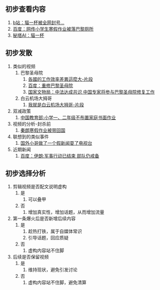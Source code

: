 ## 初步查看内容
1. [b站：猫一杯被全网封号...](https://www.bilibili.com/video/BV1YH4y1M7GT)
2. [百度：网传小学生寒假作业被落巴黎厕所](https://events.baidu.com/search/vein?record_id=368790)
3. [秘塔AI：猫一杯](https://metaso.cn/?q=猫一杯)

## 初步发散
1. 类似的视频
   1. 巴黎圣母院
      1. [各國的工作效率差異這麼大-片段](video/OKJG78g5qoA.mp4)
      2. [百度：重修巴黎圣母院](https://www.baidu.com/s?wd=重修巴黎圣母院)
      3. [国家文物局：中法达成共识 中国专家将参与巴黎圣母院修复工作](https://www.gov.cn/xinwen/2019-11/06/content_5449464.htm)
   2. 白云机场大拇哥
      1. [我就是白云机场大拇哥-片段](video/AH5OBKosRt8.mp4)
2. 双减政策
   1. [中国教育部:小学一、二年级不布置家庭书面作业](http://www.moe.gov.cn/jyb_xxgk/moe_1777/moe_1778/202107/t20210724_546576.html)
3. 视频的分析-封杀前
   1. [秦朗寒假作业被带回国](https://www.douyin.com/video/7337710032504573221)
4. 联想到的类似事件
   1. [国外小哥做了一个假新闻耍了电视台](https://www.bilibili.com/video/BV1QN411n7bc)
5. 近期新闻
   1. [百度：伊朗:军事行动已结束 部队仍戒备](https://www.baidu.com/s?wd=伊朗:军事行动已结束%20部队仍戒备)


## 初步选择分析
1. 剪辑视频是否配文说明虚构
   1. 是
      1. 可以叠甲
   2. 否
      1. 增加真实性，增加话题，从而增加流量
2. 第一条爆火后是否新增后续内容
   1. 是
      1. 趁热打铁，属于自媒体常识
      2. 引导话题，回应质疑
   2. 否
      1. 虚构内容站不住脚
3. 后续是否保留视频
   1. 是
      1. 维持现状，避免引发讨论
   2. 否
      1. 虚构内容站不住脚，避免清算

